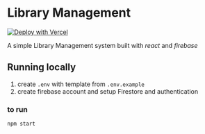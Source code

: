 # Library Management

[![Deploy with Vercel](https://vercel.com/button)](https://vercel.com/new/clone?repository-url=https%3A%2F%2Fgithub.com%2Fujwalkarmuri%2FLibraryManagment%2Ftree%2Fmaster&env=REACT_APP_FIREBASE_API_KEY,REACT_APP_AUTH_DOMAIN,REACT_APP_PROJECT_ID,REACT_APP_STORAGE_BUCKET,REACT_APP_MESSAGING_SENDER_ID,REACT_APP_FIREBASE_APP_ID&envDescription=Firebase%20tockens%20and%20keys&project-name=library-management&repository-name=library-management&demo-title=Library%20Management&demo-description=A%20simple%20library%20management%20app&demo-url=https%3A%2F%2Flibrary-managment-51g9ftkhe-ujwalkarmuri.vercel.app%2F&demo-image=https%3A%2F%2Fimgur.com%2Fa%2F3l1DaCB)

A simple Library Management system built with _react_ and _firebase_

## Running locally

1. create `.env` with template from `.env.example`
2. create firebase account and setup Firestore and authentication

### to run
```cmd
npm start
```